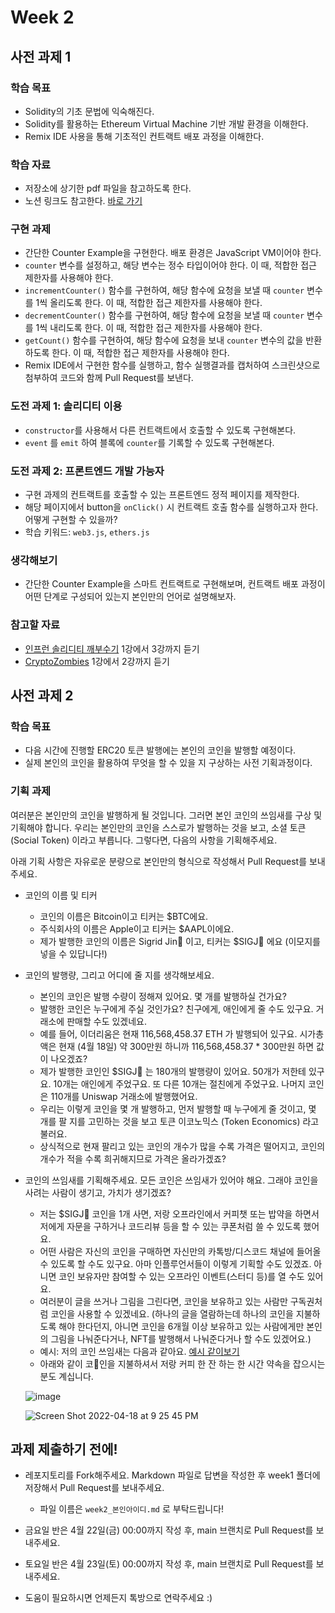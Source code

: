 # Week 2

## 사전 과제 1

### 학습 목표

* Solidity의 기초 문법에 익숙해진다.
* Solidity를 활용하는 Ethereum Virtual Machine 기반 개발 환경을 이해한다.
* Remix IDE 사용을 통해 기초적인 컨트랙트 배포 과정을 이해한다.

### 학습 자료

* 저장소에 상기한 pdf 파일을 참고하도록 한다.
* 노션 링크도 참고한다. [바로 가기](https://www.notion.so/jypthemiracle/7b173c3376a7492c97545ed31d09e4d3)

### 구현 과제

* 간단한 Counter Example을 구현한다. 배포 환경은 JavaScript VM이어야 한다.
* `counter` 변수를 설정하고, 해당 변수는 정수 타입이어야 한다. 이 때, 적합한 접근 제한자를 사용해야 한다.
* `incrementCounter()` 함수를 구현하여, 해당 함수에 요청을 보낼 때 `counter` 변수를 1씩 올리도록 한다. 이 때, 적합한 접근 제한자를 사용해야 한다.
* `decrementCounter()` 함수를 구현하여, 해당 함수에 요청을 보낼 때 `counter` 변수를 1씩 내리도록 한다. 이 때, 적합한 접근 제한자를 사용해야 한다.
* `getCount()` 함수를 구현하여, 해당 함수에 요청을 보내 `counter` 변수의 값을 반환하도록 한다. 이 때, 적합한 접근 제한자를 사용해야 한다. 
* Remix IDE에서 구현한 함수를 실행하고, 함수 실행결과를 캡처하여 스크린샷으로 첨부하여 코드와 함께 Pull Request를 보낸다.

### 도전 과제 1: 솔리디티 이용

* `constructor`를 사용해서 다른 컨트랙트에서 호출할 수 있도록 구현해본다.
* `event` 를 `emit` 하여 블록에 `counter`를 기록할 수 있도록 구현해본다.

### 도전 과제 2: 프론트엔드 개발 가능자

* 구현 과제의 컨트랙트를 호출할 수 있는 프론트엔드 정적 페이지를 제작한다.
* 해당 페이지에서 button을 `onClick()` 시 컨트랙트 호출 함수를 실행하고자 한다. 어떻게 구현할 수 있을까?
* 학습 키워드: `web3.js`, `ethers.js`

### 생각해보기

* 간단한 Counter Example을 스마트 컨트랙트로 구현해보며, 컨트랙트 배포 과정이 어떤 단계로 구성되어 있는지 본인만의 언어로 설명해보자.

### 참고할 자료

* [인프런 솔리디티 깨부수기](https://www.inflearn.com/course/%EC%86%94%EB%A6%AC%EB%94%94%ED%8B%B0-%EC%8A%A4%EB%A7%88%ED%8A%B8-%EC%BB%A8%ED%8A%B8%EB%9E%99) 1강에서 3강까지 듣기
* [CryptoZombies](https://cryptozombies.io/ko/) 1강에서 2강까지 듣기

## 사전 과제 2

### 학습 목표

* 다음 시간에 진행할 ERC20 토큰 발행에는 본인의 코인을 발행할 예정이다.
* 실제 본인의 코인을 활용하여 무엇을 할 수 있을 지 구상하는 사전 기획과정이다.

### 기획 과제

여러분은 본인만의 코인을 발행하게 될 것입니다. 그러면 본인 코인의 쓰임새를 구상 및 기획해야 합니다. 우리는 본인만의 코인을 스스로가 발행하는 것을 보고, 소셜 토큰(Social Token) 이라고 부릅니다. 그렇다면, 다음의 사항을 기획해주세요.

아래 기획 사항은 자유로운 분량으로 본인만의 형식으로 작성해서 Pull Request를 보내주세요.

* 코인의 이름 및 티커
  * 코인의 이름은 Bitcoin이고 티커는 $BTC에요.
  * 주식회사의 이름은 Apple이고 티커는 $AAPL이에요.
  * 제가 발행한 코인의 이름은 Sigrid Jin👩 이고, 티커는 $SIGJ👩 에요 (이모지를 넣을 수 있답니다!)

* 코인의 발행량, 그리고 어디에 줄 지를 생각해보세요.

  * 본인의 코인은 발행 수량이 정해져 있어요. 몇 개를 발행하실 건가요?
  * 발행한 코인은 누구에게 주실 것인가요? 친구에게, 애인에게 줄 수도 있구요. 거래소에 판매할 수도 있겠네요.
  * 예를 들어, 이더리움은 현재 116,568,458.37 ETH 가 발행되어 있구요. 시가총액은 현재 (4월 18일) 약 300만원 하니까 116,568,458.37 * 300만원 하면 값이 나오겠죠?
  * 제가 발행한 코인인 $SIGJ👩 는 180개의 발행량이 있어요. 50개가 저한테 있구요. 10개는 애인에게 주었구요. 또 다른 10개는 절친에게 주었구요. 나머지 코인은 110개를 Uniswap 거래소에 발행했어요.
  * 우리는 이렇게 코인을 몇 개 발행하고, 먼저 발행할 때 누구에게 줄 것이고, 몇 개를 팔 지를 고민하는 것을 보고 토큰 이코노믹스 (Token Economics) 라고 불러요.
  * 상식적으로 현재 팔리고 있는 코인의 개수가 많을 수록 가격은 떨어지고, 코인의 개수가 적을 수록 희귀해지므로 가격은 올라가겠죠?

* 코인의 쓰임새를 기획해주세요. 모든 코인은 쓰임새가 있어야 해요. 그래야 코인을 사려는 사람이 생기고, 가치가 생기겠죠?

  * 저는 $SIGJ👩 코인을 1개 사면, 저랑 오프라인에서 커피챗 또는 밥약을 하면서 저에게 자문을 구하거나 코드리뷰 등을 할 수 있는 쿠폰처럼 쓸 수 있도록 했어요.
  * 어떤 사람은 자신의 코인을 구매하면 자신만의 카톡방/디스코드 채널에 들어올 수 있도록 할 수도 있구요. 아마 인플루언서들이 이렇게 기획할 수도 있겠죠. 아니면 코인 보유자만 참여할 수 있는 오프라인 이벤트(스터디 등)를 열 수도 있어요.
  * 여러분이 글을 쓰거나 그림을 그린다면, 코인을 보유하고 있는 사람만 구독권처럼 코인을 사용할 수 있겠네요. (하나의 글을 열람하는데 하나의 코인을 지불하도록 해야 한다던지, 아니면 코인을 6개월 이상 보유하고 있는 사람에게만 본인의 그림을 나눠준다거나, NFT를 발행해서 나눠준다거나 할 수도 있겠어요.)
  * 예시: 저의 코인 쓰임새는 다음과 같아요. [예시 같이보기](https://www.notion.so/jypthemiracle/Talk-with-SIGJ-v1-c28a98f0f7954273822c6deae57cf26e)
  * 아래와 같이 코인을 지불하셔서 저랑 커피 한 잔 하는 한 시간 약속을 잡으시는 분도 계십니다.

  ![image](https://user-images.githubusercontent.com/41055141/163807970-1eb13a30-1853-44cd-b217-b7ea822c8005.png)

  ![Screen Shot 2022-04-18 at 9 25 45 PM](https://user-images.githubusercontent.com/41055141/163808339-11189cd9-a5fa-4ca0-ae9c-5cf01a3dd134.png)

## 과제 제출하기 전에!

* 레포지토리를 Fork해주세요. Markdown 파일로 답변을 작성한 후 week1 폴더에 저장해서 Pull Request를 보내주세요.
  * 파일 이름은 ```week2_본인아이디.md``` 로 부탁드립니다!

* 금요일 반은 4월 22일(금) 00:00까지 작성 후, main 브랜치로 Pull Request를 보내주세요.
* 토요일 반은 4월 23일(토) 00:00까지 작성 후, main 브랜치로 Pull Request를 보내주세요.
* 도움이 필요하시면 언제든지 톡방으로 연락주세요 :)
